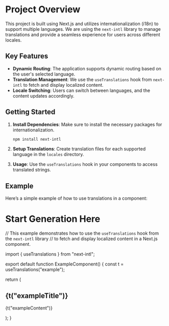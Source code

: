 # Project Overview

This project is built using Next.js and utilizes internationalization (i18n) to support multiple languages. We are using the `next-intl` library to manage translations and provide a seamless experience for users across different locales.

## Key Features

- **Dynamic Routing**: The application supports dynamic routing based on the user's selected language.
- **Translation Management**: We use the `useTranslations` hook from `next-intl` to fetch and display localized content.
- **Locale Switching**: Users can switch between languages, and the content updates accordingly.

## Getting Started

1. **Install Dependencies**: Make sure to install the necessary packages for internationalization.

   ```bash
   npm install next-intl
   ```

2. **Setup Translations**: Create translation files for each supported language in the `locales` directory.

3. **Usage**: Use the `useTranslations` hook in your components to access translated strings.

## Example

Here’s a simple example of how to use translations in a component:

# Start Generation Here

// This example demonstrates how to use the `useTranslations` hook from the `next-intl` library
// to fetch and display localized content in a Next.js component.

import { useTranslations } from "next-intl";

export default function ExampleComponent() {
const t = useTranslations("example");

return (

<div>
<h2>{t("exampleTitle")}</h2>
<p>{t("exampleContent")}</p>
</div>
);
}
